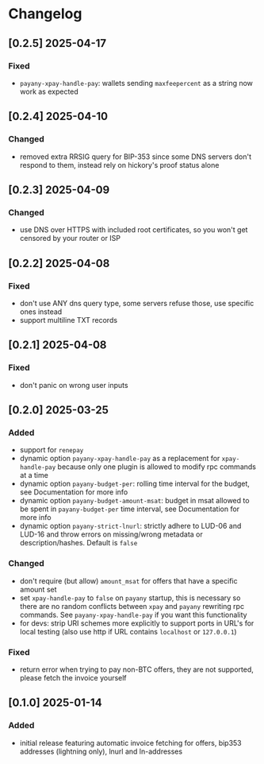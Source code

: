 # Changelog

## [0.2.5] 2025-04-17
### Fixed
- ``payany-xpay-handle-pay``: wallets sending ``maxfeepercent`` as a string now work as expected

## [0.2.4] 2025-04-10
### Changed
- removed extra RRSIG query for BIP-353 since some DNS servers don't respond to them, instead rely on hickory's proof status alone

## [0.2.3] 2025-04-09
### Changed
- use DNS over HTTPS with included root certificates, so you won't get censored by your router or ISP

## [0.2.2] 2025-04-08

### Fixed
- don't use ANY dns query type, some servers refuse those, use specific ones instead
- support multiline TXT records

## [0.2.1] 2025-04-08

### Fixed
- don't panic on wrong user inputs

## [0.2.0] 2025-03-25

### Added

- support for ``renepay``
- dynamic option ``payany-xpay-handle-pay`` as a replacement for ``xpay-handle-pay`` because only one plugin is allowed to modify rpc commands at a time
- dynamic option ``payany-budget-per``: rolling time interval for the budget, see Documentation for more info
- dynamic option ``payany-budget-amount-msat``: budget in msat allowed to be spent in ``payany-budget-per`` time interval, see Documentation for more info
- dynamic option ``payany-strict-lnurl``: strictly adhere to LUD-06 and LUD-16 and throw errors on missing/wrong metadata or description/hashes. Default is ``false``

### Changed

- don't require (but allow) ``amount_msat`` for offers that have a specific amount set
- set ``xpay-handle-pay`` to ``false`` on ``payany`` startup, this is necessary so there are no random conflicts between ``xpay`` and ``payany`` rewriting rpc commands. See ``payany-xpay-handle-pay`` if you want this functionality
- for devs: strip URI schemes more explicitly to support ports in URL's for local testing (also use http if URL contains ``localhost`` or ``127.0.0.1``)

### Fixed

- return error when trying to pay non-BTC offers, they are not supported, please fetch the invoice yourself

## [0.1.0] 2025-01-14

### Added

- initial release featuring automatic invoice fetching for offers, bip353 addresses (lightning only), lnurl and ln-addresses

